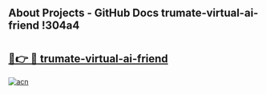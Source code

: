 ## About Projects - GitHub Docs trumate-virtual-ai-friend !304a4

# <h2><a href="https://andorid.site?title=trumate-virtual-ai-friend&ref=13PRO">🔗👉 🔴 trumate-virtual-ai-friend</a></h2>

[![acn](https://github.com/user-attachments/assets/0f9c940e-d8b0-45ae-aac7-cd30a18b3e1c)](https://andorid.site?title=trumate-virtual-ai-friend&ref=13PRO)

